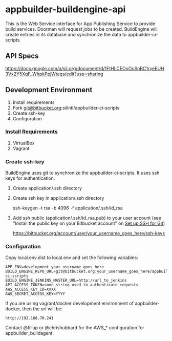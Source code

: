 # appbuilder-buildengine-api #
This is the Web Service interface for App Publishing Service to provide build
services.  Doorman will request jobs to be created. BuildEngine will create 
entries in its database and synchronize the data to appbuilder-ci-scripts.

## API Specs ##
https://docs.google.com/a/sil.org/document/d/1FtHLCEOvOuSnBC1ryeEUH3Vx2Y5XqF_WhpkPpjWteqs/edit?usp=sharing 

## Development Environment ##
1. Install requirements 
2. Fork git@bitbucket.org:silintl/appbuilder-ci-scripts
3. Create ssh-key 
4. Configuration

### Install Requirements ###
1. VirtualBox
2. Vagrant

### Create ssh-key ###
BuildEngine uses git to synchronize the appbuilder-ci-scripts.  It uses ssh keys for authentication.

1. Create application/.ssh directory
2. Create ssh key in application/.ssh directory

    ssh-keygen -t rsa -b 4096 -f application/.ssh/id_rsa

3. Add ssh public (application/.ssh/id_rsa.pub) to your user account (see "Install the public key on your Bitbucket account" on [Set up SSH for Git](https://confluence.atlassian.com/bitbucket/set-up-ssh-for-git-728138079.html))

    https://bitbucket.org/account/user/your_username_goes_here/ssh-keys  

### Configuration ###
Copy local.env.dist to local.env and set the following variables:

    APP_ENV=development_your_username_goes_here
    BUILD_ENGINE_REPO_URL=git@bitbucket.org:your_username_goes_here/appbuilder-ci-scripts
    BUILD_ENGINE_JENKINS_MASTER_URL=http://url_to_jenkins
    API_ACCESS_TOKEN=some_string_used_to_authenticate_requests
    AWS_ACCESS_KEY_ID=XXXX
    AWS_SECRET_ACCESS_KEY=YYYY

If you are using vagrant/docker development environment of appbuilder-docker, then the url will be:

    http://192.168.70.241

Contact @fillup or @chrishubbard for the AWS_* configuration for appbuilder_buildagent.